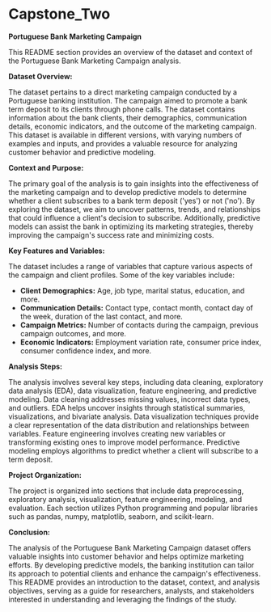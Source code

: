 # Capstone_Two

**Portuguese Bank Marketing Campaign**

This README section provides an overview of the dataset and context of the Portuguese Bank Marketing Campaign analysis.

**Dataset Overview:**

The dataset pertains to a direct marketing campaign conducted by a Portuguese banking institution. The campaign aimed to promote a bank term deposit to its clients through phone calls. The dataset contains information about the bank clients, their demographics, communication details, economic indicators, and the outcome of the marketing campaign. This dataset is available in different versions, with varying numbers of examples and inputs, and provides a valuable resource for analyzing customer behavior and predictive modeling.

**Context and Purpose:**

The primary goal of the analysis is to gain insights into the effectiveness of the marketing campaign and to develop predictive models to determine whether a client subscribes to a bank term deposit ('yes') or not ('no'). By exploring the dataset, we aim to uncover patterns, trends, and relationships that could influence a client's decision to subscribe. Additionally, predictive models can assist the bank in optimizing its marketing strategies, thereby improving the campaign's success rate and minimizing costs.

**Key Features and Variables:**

The dataset includes a range of variables that capture various aspects of the campaign and client profiles. Some of the key variables include:

- **Client Demographics:** Age, job type, marital status, education, and more.
- **Communication Details:** Contact type, contact month, contact day of the week, duration of the last contact, and more.
- **Campaign Metrics:** Number of contacts during the campaign, previous campaign outcomes, and more.
- **Economic Indicators:** Employment variation rate, consumer price index, consumer confidence index, and more.

**Analysis Steps:**

The analysis involves several key steps, including data cleaning, exploratory data analysis (EDA), data visualization, feature engineering, and predictive modeling. Data cleaning addresses missing values, incorrect data types, and outliers. EDA helps uncover insights through statistical summaries, visualizations, and bivariate analysis. Data visualization techniques provide a clear representation of the data distribution and relationships between variables. Feature engineering involves creating new variables or transforming existing ones to improve model performance. Predictive modeling employs algorithms to predict whether a client will subscribe to a term deposit.

**Project Organization:**

The project is organized into sections that include data preprocessing, exploratory analysis, visualization, feature engineering, modeling, and evaluation. Each section utilizes Python programming and popular libraries such as pandas, numpy, matplotlib, seaborn, and scikit-learn.

**Conclusion:**

The analysis of the Portuguese Bank Marketing Campaign dataset offers valuable insights into customer behavior and helps optimize marketing efforts. By developing predictive models, the banking institution can tailor its approach to potential clients and enhance the campaign's effectiveness. This README provides an introduction to the dataset, context, and analysis objectives, serving as a guide for researchers, analysts, and stakeholders interested in understanding and leveraging the findings of the study.
